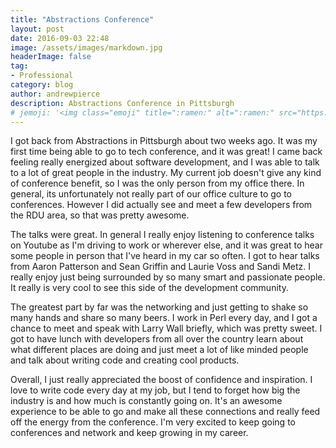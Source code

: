 ```yaml
---
title: "Abstractions Conference"
layout: post
date: 2016-09-03 22:48
image: /assets/images/markdown.jpg
headerImage: false
tag:
- Professional
category: blog
author: andrewpierce
description: Abstractions Conference in Pittsburgh
# jemoji: '<img class="emoji" title=":ramen:" alt=":ramen:" src="https://assets.github.com/images/icons/emoji/unicode/1f35c.png" height="20" width="20" align="absmiddle">'
---
```



I got back from Abstractions in Pittsburgh about two weeks ago. It was my first time being able to go to tech
conference, and it was great! I came back feeling really energized about software development, and I
was able to talk to a lot of great people in the industry. My current job doesn't give any kind of conference
benefit, so I was the only person from my office there. In general, its unfortunately not really part of our office culture to go to conferences. However I did actually see and meet a few developers from the RDU area, so that was pretty awesome.

The talks were great. In general I really enjoy listening to conference talks on Youtube as I'm driving to work or wherever else, and it was great to hear some people in person that I've heard in my car so often. I got to hear talks from Aaron Patterson and Sean Griffin and Laurie Voss and Sandi Metz. I really enjoy just being surrounded by so many smart and passionate people. It really is very cool to see this side of the development community.

The greatest part by far was the networking and just getting to shake so many hands and share so many beers. I work in Perl every day, and I got a chance to meet and speak with Larry Wall briefly, which was pretty sweet. I got to have lunch with developers from all over the country learn about what different places are doing and just meet a lot of like minded people and talk about writing code and creating cool products.

Overall, I just really appreciated the boost of confidence and inspiration. I love to write code every day at my job, but I tend to forget how big the industry is and how much is constantly going on. It's an awesome experience to be able to go and make all these connections and really feed off the energy from the conference. I'm very excited to keep going to conferences and network and keep growing in my career.  
